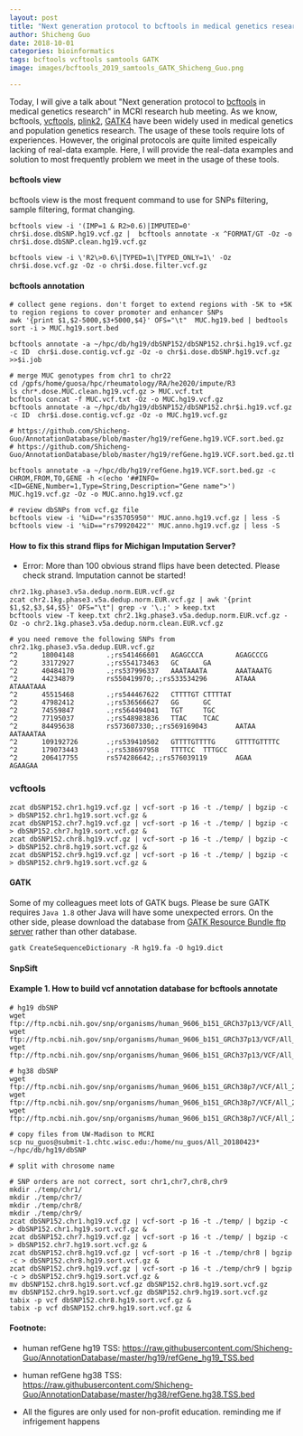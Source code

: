 ```yaml
---
layout: post
title: "Next generation protocol to bcftools in medical genetics research"
author: Shicheng Guo
date: 2018-10-01
categories: bioinformatics
tags: bcftools vcftools samtools GATK
image: images/bcftools_2019_samtools_GATK_Shicheng_Guo.png

---
```

Today, I will give a talk about "Next generation protocol to [bcftools](https://samtools.github.io/bcftools/bcftools.html#annotate) in medical genetics research" in MCRI research hub meeting. As we know, bcftools, [vcftools](http://vcftools.sourceforge.net/man_latest.html), [plink2](https://www.cog-genomics.org/plink/2.0/), [GATK4](https://software.broadinstitute.org/gatk/gatk4) have been widely used in medical genetics and population genetics research. The usage of these tools require lots of experiences. However, the original protocols are quite limited espeically lacking of real-data example. Here, I will provide the real-data examples and solution to most frequently problem we meet in the usage of these tools. 

#### bcftools view 
bcftools view is the most frequent command to use for SNPs filtering, sample filtering, format changing. 
```
bcftools view -i '(IMP=1 & R2>0.6)|IMPUTED=0' chr$i.dose.dbSNP.hg19.vcf.gz |  bcftools annotate -x ^FORMAT/GT -Oz -o chr$i.dose.dbSNP.clean.hg19.vcf.gz

bcftools view -i \'R2\>0.6\|TYPED=1\|TYPED_ONLY=1\' -Oz chr$i.dose.vcf.gz -Oz -o chr$i.dose.filter.vcf.gz

```
#### bcftools annotation
```
# collect gene regions. don't forget to extend regions with -5K to +5K to region regions to cover promoter and enhancer SNPs
awk '{print $1,$2-5000,$3+5000,$4}' OFS="\t"  MUC.hg19.bed | bedtools sort -i > MUC.hg19.sort.bed

bcftools annotate -a ~/hpc/db/hg19/dbSNP152/dbSNP152.chr$i.hg19.vcf.gz -c ID  chr$i.dose.contig.vcf.gz -Oz -o chr$i.dose.dbSNP.hg19.vcf.gz >>$i.job

# merge MUC genotypes from chr1 to chr22
cd /gpfs/home/guosa/hpc/rheumatology/RA/he2020/impute/R3
ls chr*.dose.MUC.clean.hg19.vcf.gz > MUC.vcf.txt
bcftools concat -f MUC.vcf.txt -Oz -o MUC.hg19.vcf.gz
bcftools annotate -a ~/hpc/db/hg19/dbSNP152/dbSNP152.chr$i.hg19.vcf.gz -c ID  chr$i.dose.contig.vcf.gz -Oz -o MUC.hg19.vcf.gz

# https://github.com/Shicheng-Guo/AnnotationDatabase/blob/master/hg19/refGene.hg19.VCF.sort.bed.gz
# https://github.com/Shicheng-Guo/AnnotationDatabase/blob/master/hg19/refGene.hg19.VCF.sort.bed.gz.tbi

bcftools annotate -a ~/hpc/db/hg19/refGene.hg19.VCF.sort.bed.gz -c CHROM,FROM,TO,GENE -h <(echo '##INFO=<ID=GENE,Number=1,Type=String,Description="Gene name">') MUC.hg19.vcf.gz -Oz -o MUC.anno.hg19.vcf.gz

# review dbSNPs from vcf.gz file
bcftools view -i '%iD=="rs35705950"' MUC.anno.hg19.vcf.gz | less -S 
bcftools view -i '%iD=="rs79920422"' MUC.anno.hg19.vcf.gz | less -S 
```
#### How to fix this strand flips for Michigan Imputation Server?
* Error: More than 100 obvious strand flips have been detected. Please check strand. Imputation cannot be started!
```
chr2.1kg.phase3.v5a.dedup.norm.EUR.vcf.gz
zcat chr2.1kg.phase3.v5a.dedup.norm.EUR.vcf.gz | awk '{print $1,$2,$3,$4,$5}' OFS="\t"| grep -v '\.;' > keep.txt
bcftools view -T keep.txt chr2.1kg.phase3.v5a.dedup.norm.EUR.vcf.gz -Oz -o chr2.1kg.phase3.v5a.dedup.norm.clean.EUR.vcf.gz

# you need remove the following SNPs from chr2.1kg.phase3.v5a.dedup.EUR.vcf.gz
^2      18004148        .;rs541466601   AGAGCCCA        AGAGCCCG
^2      33172927        .;rs554173463   GC      GA
^2      40484170        .;rs537996337   AAATAAATA       AAATAAATG
^2      44234879        rs550419970;.;rs533534296       ATAAA   ATAAATAAA
^2      45515468        .;rs544467622   CTTTTGT CTTTTAT
^2      47982412        .;rs536566627   GG      GC
^2      74559847        .;rs564494041   TGT     TGC
^2      77195037        .;rs548983836   TTAC    TCAC
^2      84495638        rs573607330;.;rs569169043       AATAA   AATAAATAA
^2      109192726       .;rs539410502   GTTTTGTTTTG     GTTTTGTTTTC
^2      179073443       .;rs538697958   TTTTCC  TTTGCC
^2      206417755       rs574286642;.;rs576039119       AGAA    AGAAGAA
```



### vcftools
```
zcat dbSNP152.chr1.hg19.vcf.gz | vcf-sort -p 16 -t ./temp/ | bgzip -c > dbSNP152.chr1.hg19.sort.vcf.gz &
zcat dbSNP152.chr7.hg19.vcf.gz | vcf-sort -p 16 -t ./temp/ | bgzip -c > dbSNP152.chr7.hg19.sort.vcf.gz &
zcat dbSNP152.chr8.hg19.vcf.gz | vcf-sort -p 16 -t ./temp/ | bgzip -c > dbSNP152.chr8.hg19.sort.vcf.gz &
zcat dbSNP152.chr9.hg19.vcf.gz | vcf-sort -p 16 -t ./temp/ | bgzip -c > dbSNP152.chr9.hg19.sort.vcf.gz &
```

#### GATK
Some of my colleagues meet lots of GATK bugs. Please be sure GATK requires `Java 1.8` other Java will have some unexpected errors. On the other side, please download the database from [GATK Resource Bundle ftp server](https://software.broadinstitute.org/gatk/download/bundle) rather than other database. 
```
gatk CreateSequenceDictionary -R hg19.fa -O hg19.dict 
```
#### SnpSift 

#### Example 1. How to build vcf annotation database for bcftools annotate
```
# hg19 dbSNP
wget ftp://ftp.ncbi.nih.gov/snp/organisms/human_9606_b151_GRCh37p13/VCF/All_20180423.vcf.gz
wget ftp://ftp.ncbi.nih.gov/snp/organisms/human_9606_b151_GRCh37p13/VCF/All_20180423.vcf.gz.md5
wget ftp://ftp.ncbi.nih.gov/snp/organisms/human_9606_b151_GRCh37p13/VCF/All_20180423.vcf.gz.tbi

# hg38 dbSNP
wget ftp://ftp.ncbi.nih.gov/snp/organisms/human_9606_b151_GRCh38p7/VCF/All_20180418.vcf.gz
wget ftp://ftp.ncbi.nih.gov/snp/organisms/human_9606_b151_GRCh38p7/VCF/All_20180418.vcf.gz.md5
wget ftp://ftp.ncbi.nih.gov/snp/organisms/human_9606_b151_GRCh38p7/VCF/All_20180418.vcf.gz.tbi

# copy files from UW-Madison to MCRI
scp nu_guos@submit-1.chtc.wisc.edu:/home/nu_guos/All_20180423* ~/hpc/db/hg19/dbSNP

# split with chrosome name

# SNP orders are not correct, sort chr1,chr7,chr8,chr9
mkdir ./temp/chr1/
mkdir ./temp/chr7/
mkdir ./temp/chr8/
mkdir ./temp/chr9/
zcat dbSNP152.chr1.hg19.vcf.gz | vcf-sort -p 16 -t ./temp/ | bgzip -c > dbSNP152.chr1.hg19.sort.vcf.gz &
zcat dbSNP152.chr7.hg19.vcf.gz | vcf-sort -p 16 -t ./temp/ | bgzip -c > dbSNP152.chr7.hg19.sort.vcf.gz &
zcat dbSNP152.chr8.hg19.vcf.gz | vcf-sort -p 16 -t ./temp/chr8 | bgzip -c > dbSNP152.chr8.hg19.sort.vcf.gz &
zcat dbSNP152.chr9.hg19.vcf.gz | vcf-sort -p 16 -t ./temp/chr9 | bgzip -c > dbSNP152.chr9.hg19.sort.vcf.gz &
mv dbSNP152.chr8.hg19.sort.vcf.gz dbSNP152.chr8.hg19.sort.vcf.gz
mv dbSNP152.chr9.hg19.sort.vcf.gz dbSNP152.chr9.hg19.sort.vcf.gz
tabix -p vcf dbSNP152.chr8.hg19.sort.vcf.gz &
tabix -p vcf dbSNP152.chr9.hg19.sort.vcf.gz &
```

#### Footnote:

* human refGene hg19 TSS: 
https://raw.githubusercontent.com/Shicheng-Guo/AnnotationDatabase/master/hg19/refGene_hg19_TSS.bed

* human refGene hg38 TSS: 
https://raw.githubusercontent.com/Shicheng-Guo/AnnotationDatabase/master/hg38/refGene.hg38.TSS.bed

* All the figures are only used for non-profit education. reminding me if infrigement happens

